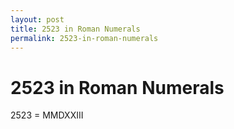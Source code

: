 ```yaml
---
layout: post
title: 2523 in Roman Numerals
permalink: 2523-in-roman-numerals
---
```


# 2523 in Roman Numerals

2523 = MMDXXIII
